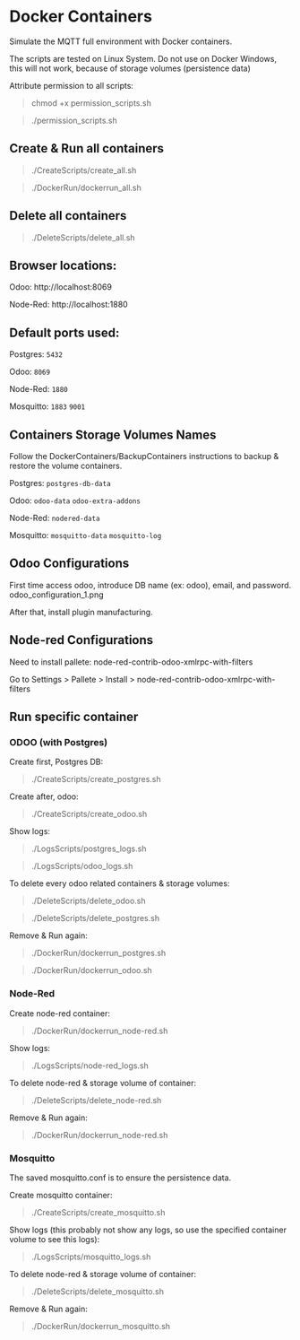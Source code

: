 # Docker Containers
Simulate the MQTT full environment with Docker containers.

The scripts are tested on Linux System. Do not use on Docker Windows, this will not work, because of storage volumes (persistence data)

Attribute permission to all scripts:
>chmod +x permission_scripts.sh

>./permission_scripts.sh

## Create & Run all containers
>./CreateScripts/create_all.sh

>./DockerRun/dockerrun_all.sh

## Delete all containers
>./DeleteScripts/delete_all.sh

## Browser locations:

Odoo: http://localhost:8069

Node-Red: http://localhost:1880

## Default ports used:

Postgres: `5432`

Odoo: `8069`

Node-Red: `1880`

Mosquitto: `1883` `9001`

## Containers Storage Volumes Names

Follow the DockerContainers/BackupContainers instructions to backup & restore the volume containers.

Postgres: `postgres-db-data`

Odoo: `odoo-data` `odoo-extra-addons`

Node-Red: `nodered-data`

Mosquitto: `mosquitto-data` `mosquitto-log`

## Odoo Configurations
First time access odoo, introduce DB name (ex: odoo), email, and password.
odoo_configuration_1.png

After that, install plugin manufacturing.

## Node-red Configurations
Need to install pallete: node-red-contrib-odoo-xmlrpc-with-filters

Go to Settings > Pallete > Install > node-red-contrib-odoo-xmlrpc-with-filters

## Run specific container

### ODOO (with Postgres)
Create first, Postgres DB:
>./CreateScripts/create_postgres.sh

Create after, odoo:
>./CreateScripts/create_odoo.sh

Show logs:
>./LogsScripts/postgres_logs.sh

>./LogsScripts/odoo_logs.sh

To delete every odoo related containers & storage volumes:
>./DeleteScripts/delete_odoo.sh

>./DeleteScripts/delete_postgres.sh

Remove & Run again:
>./DockerRun/dockerrun_postgres.sh

>./DockerRun/dockerrun_odoo.sh

### Node-Red
Create node-red container:
>./DockerRun/dockerrun_node-red.sh

Show logs:
>./LogsScripts/node-red_logs.sh

To delete node-red & storage volume of container:
>./DeleteScripts/delete_node-red.sh

Remove & Run again:
>./DockerRun/dockerrun_node-red.sh

### Mosquitto
The saved mosquitto.conf is to ensure the persistence data.

Create mosquitto container:
>./CreateScripts/create_mosquitto.sh

Show logs (this probably not show any logs, so use the specified container volume to see this logs):
>./LogsScripts/mosquitto_logs.sh

To delete node-red & storage volume of container:
>./DeleteScripts/delete_mosquitto.sh

Remove & Run again:
>./DockerRun/dockerrun_mosquitto.sh
